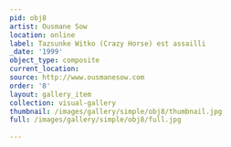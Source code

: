 ```yaml
---
pid: obj8
artist: Ousmane Sow
location: online
label: Tazsunke Witko (Crazy Horse) est assailli
_date: '1999'
object_type: composite
current_location: 
source: http://www.ousmanesow.com
order: '8'
layout: gallery_item
collection: visual-gallery
thumbnail: /images/gallery/simple/obj8/thumbnail.jpg
full: /images/gallery/simple/obj8/full.jpg
 
---
```

